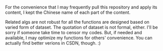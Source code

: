 For the convenience that I may frequently pull this repository and apply its content, I kept the Chinese name of each part of the content. 

Related algs are not robust for all the functions are designed based on varied form of dataset. The quotation of dataset is not formal, either. I'll be sorry if someone take time to censor my codes. But, if needed and available, I may optimize my functions for others' convenience. You can actually find better verions in CSDN, though. :)